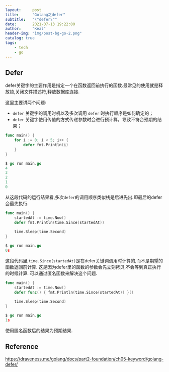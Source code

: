 ```yaml
---
layout:     post
title:      "Golang之defer"
subtitle:   "\"defer\""
date:       2021-07-13 19:22:00
author:     "Keal"
header-img: "img/post-bg-go-2.png"
catalog: true
tags:
    - tech
    - go
---
```


## Defer

defer关键字的主要作用是指定一个在函数返回前执行的函数.最常见的使用就是释放锁,关闭文件描述符,释放数据库连接.

这里主要讲两个问题:

- `defer` 关键字的调用时机以及多次调用 `defer` 时执行顺序是如何确定的；
- `defer` 关键字使用传值的方式传递参数时会进行预计算，导致不符合预期的结果；



```go
func main() {
	for i := 0; i < 5; i++ {
		defer fmt.Println(i)
	}
}

$ go run main.go
4
3
2
1
0
```

从这段代码的运行结果看,多次`defer`的调用顺序类似栈是后进先出.即最后的defer会最先执行.

```go
func main() {
	startedAt := time.Now()
	defer fmt.Println(time.Since(startedAt))
	
	time.Sleep(time.Second)
}

$ go run main.go
0s
```

这段代码里,`time.Since(startedAt)`是在defer关键词调用时计算的,而不是期望的函数返回前计算. 这是因为defer里的函数的参数会先立刻拷贝,不会等到真正执行的时候计算. 可以通过匿名函数来解决这个问题.

```go
func main() {
	startedAt := time.Now()
	defer func() { fmt.Println(time.Since(startedAt)) }()
	
	time.Sleep(time.Second)
}

$ go run main.go
1s
```

使用匿名函数后的结果为预期结果.



## Reference

https://draveness.me/golang/docs/part2-foundation/ch05-keyword/golang-defer/